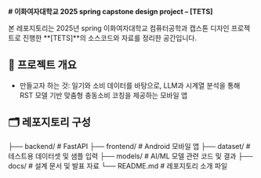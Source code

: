 **# 이화여자대학교 2025 spring capstone design project – [TETS]**

본 레포지토리는 2025년 spring 이화여자대학교 컴퓨터공학과 캡스톤 디자인 프로젝트로 진행한 **[TETS]**의 소스코드와 자료를 정리한 공간입니다.

## 📌 프로젝트 개요

- 만들고자 하는 것: 일기와 소비 데이터를 바탕으로, LLM과 시계열 분석을 통해 RST 모델 기반 맞춤형 충동소비 코칭을 제공하는 모바일 앱

## 🗂️ 레포지토리 구성
├── backend/ # FastAPI 
├── frontend/ # Android 모바일 앱
├── dataset/ # 테스트용 데이터셋 및 샘플 입력
├── models/ # AI/ML 모델 관련 코드 및 결과
├── docs/ # 설계 문서 및 발표 자료
└── README.md # 레포지토리 소개 파일
